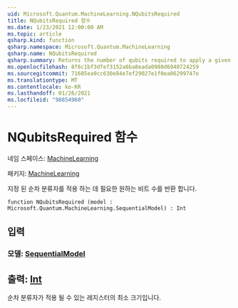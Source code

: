 ```yaml
---
uid: Microsoft.Quantum.MachineLearning.NQubitsRequired
title: NQubitsRequired 함수
ms.date: 1/23/2021 12:00:00 AM
ms.topic: article
qsharp.kind: function
qsharp.namespace: Microsoft.Quantum.MachineLearning
qsharp.name: NQubitsRequired
qsharp.summary: Returns the number of qubits required to apply a given sequential classifier.
ms.openlocfilehash: 8f6c1bf3dfef3152a6ba8eada0980d6940724259
ms.sourcegitcommit: 71605ea9cc630e84e7ef29027e1f0ea06299747e
ms.translationtype: MT
ms.contentlocale: ko-KR
ms.lasthandoff: 01/26/2021
ms.locfileid: "98854960"
---
```

# <a name="nqubitsrequired-function"></a>NQubitsRequired 함수

네임 스페이스: [MachineLearning](xref:Microsoft.Quantum.MachineLearning)

패키지: [MachineLearning](https://nuget.org/packages/Microsoft.Quantum.MachineLearning)


지정 된 순차 분류자를 적용 하는 데 필요한 원하는 비트 수를 반환 합니다.

```qsharp
function NQubitsRequired (model : Microsoft.Quantum.MachineLearning.SequentialModel) : Int
```


## <a name="input"></a>입력

### <a name="model--sequentialmodel"></a>모델: [SequentialModel](xref:Microsoft.Quantum.MachineLearning.SequentialModel)





## <a name="output--int"></a>출력: [Int](xref:microsoft.quantum.lang-ref.int)

순차 분류자가 적용 될 수 있는 레지스터의 최소 크기입니다.